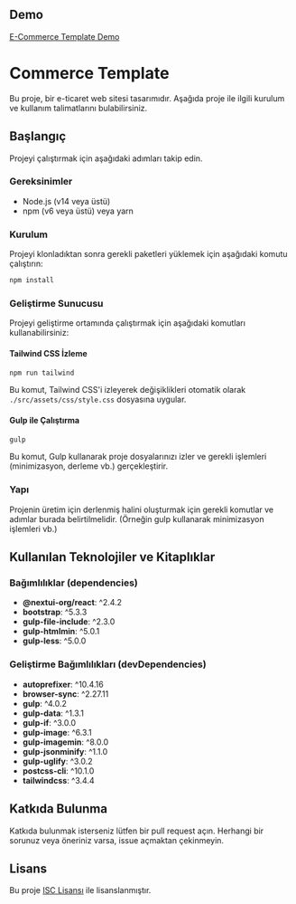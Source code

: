 ## Demo
[E-Commerce Template Demo](https://commerce-template-eb.netlify.app/)

# Commerce Template

Bu proje, bir e-ticaret web sitesi tasarımıdır. Aşağıda proje ile ilgili kurulum ve kullanım talimatlarını bulabilirsiniz.

## Başlangıç

Projeyi çalıştırmak için aşağıdaki adımları takip edin.

### Gereksinimler

- Node.js (v14 veya üstü)
- npm (v6 veya üstü) veya yarn

### Kurulum

Projeyi klonladıktan sonra gerekli paketleri yüklemek için aşağıdaki komutu çalıştırın:

```bash
npm install
```

### Geliştirme Sunucusu

Projeyi geliştirme ortamında çalıştırmak için aşağıdaki komutları kullanabilirsiniz:

#### Tailwind CSS İzleme

```bash
npm run tailwind
```

Bu komut, Tailwind CSS'i izleyerek değişiklikleri otomatik olarak `./src/assets/css/style.css` dosyasına uygular.

#### Gulp ile Çalıştırma

```bash
gulp
```

Bu komut, Gulp kullanarak proje dosyalarınızı izler ve gerekli işlemleri (minimizasyon, derleme vb.) gerçekleştirir.

### Yapı

Projenin üretim için derlenmiş halini oluşturmak için gerekli komutlar ve adımlar burada belirtilmelidir. (Örneğin gulp kullanarak minimizasyon işlemleri vb.)

## Kullanılan Teknolojiler ve Kitaplıklar

### Bağımlılıklar (dependencies)

- **@nextui-org/react**: ^2.4.2
- **bootstrap**: ^5.3.3
- **gulp-file-include**: ^2.3.0
- **gulp-htmlmin**: ^5.0.1
- **gulp-less**: ^5.0.0

### Geliştirme Bağımlılıkları (devDependencies)

- **autoprefixer**: ^10.4.16
- **browser-sync**: ^2.27.11
- **gulp**: ^4.0.2
- **gulp-data**: ^1.3.1
- **gulp-if**: ^3.0.0
- **gulp-image**: ^6.3.1
- **gulp-imagemin**: ^8.0.0
- **gulp-jsonminify**: ^1.1.0
- **gulp-uglify**: ^3.0.2
- **postcss-cli**: ^10.1.0
- **tailwindcss**: ^3.4.4

## Katkıda Bulunma

Katkıda bulunmak isterseniz lütfen bir pull request açın. Herhangi bir sorunuz veya öneriniz varsa, issue açmaktan çekinmeyin.

## Lisans

Bu proje [ISC Lisansı](LICENSE) ile lisanslanmıştır.
